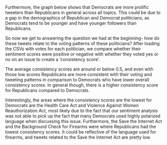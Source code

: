 Furthermore, the graph below shows that Democrats are more prolific tweeters than Republicans in general across all topics. This could be due to a gap in the demographics of Republican and Democrat politicians, as Democrats tend to be younger and have younger followers than Republicans.

So now we get to answering the question we had at the beginning- how do these tweets relate to the voting patterns of these politicians? After loading the CSVs with votes for each politician, we compare whether their sentiment scores were positive or negative with whether they voted yes or no on an issue to create a ‘consistency score’.

The average consistency scores are around or below 0.5, and even with those low scores Republicans are more consistent with their voting and tweeting patterns in comparison to Democrats who have lower overall consistency scores. In general though, there is a higher consistency score for Republicans compared to Democrats. 

Interestingly, the areas where the consistency scores are the lowest for Democrats are the Health Care Act and Violence Against Women Reauthorization Act, most likely due to the fact that our sentiment analysis was not able to pick up the fact that many Democrats used highly polarized language when discussing this issue. Furthermore, the Save the Internet Act and the Background Check for Firearms were where Republicans had the lowest consistency scores. It could be reflective of the language used for firearms, and tweets related to the Save the Internet Act are pretty low. 

